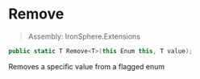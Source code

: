 ﻿

# Remove

> Assembly: IronSphere.Extensions

```csharp
public static T Remove<T>(this Enum this, T value);
```

Removes a specific value from a flagged enum

 